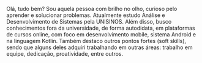 Olá, tudo bem?
Sou aquela pessoa com brilho no olho, curioso pelo aprender e solucionar problemas.
Atualmente estudo Análise e Desenvolvimento de Sistemas pela UNISINOS. Além disso, busco conhecimentos fora da universidade, de forma autodidata, em plataformas de cursos online, com foco em desenvolvimento mobile, sistema Android e na linguagem Kotlin.
Também destaco outros pontos fortes (soft skills), sendo que alguns deles adquiri trabalhando em outras áreas: trabalho em equipe, dedicação, proatividade, entre outros. 
